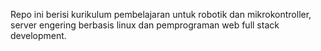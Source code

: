 Repo ini berisi kurikulum pembelajaran untuk robotik dan mikrokontroller, server engering berbasis linux dan pemprograman web full stack development.

